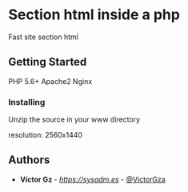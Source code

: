 # Section html inside a php

Fast site section html

## Getting Started

PHP 5.6+
Apache2
Nginx

### Installing

Unzip the source in your www directory

resolution: 2560x1440


## Authors

* **Víctor Gz** - *https://sysadm.es* - [@VictorGza](https://gitlab.com/VictorGza)


